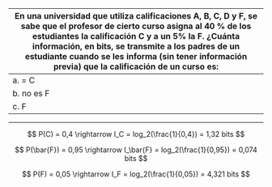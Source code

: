 | En una universidad que utiliza calificaciones A, B, C, D y F, se sabe que el profesor de cierto curso asigna al 40 % de los estudiantes la calificación C y a un 5% la F. ¿Cuánta información, en bits, se transmite a los padres de un estudiante cuando se les informa (sin tener información previa) que la calificación de un curso es: |
| ------------------------------------------------------------------------------------------------------------------------------------------------------------------------------------------------------------------------------------------------------------------------------------------------------------------------------------------- |
| a. = C                                                                                                                                                                                                                                                                                                                                      |
| b. no es F                                                                                                                                                                                                                                                                                                                                  |
| c. F                                                                                                                                                                                                                                                                                                                                        |

---

$$
P(C) = 0,4   \rightarrow   I_C = log_2(\frac{1}{0,4}) = 1,32 bits
$$

$$
P(\bar{F}) = 0,95   \rightarrow   I_\bar{F} = log_2(\frac{1}{0,95}) = 0,074 bits
$$

$$
P(F) = 0,05   \rightarrow   I_F = log_2(\frac{1}{0,05}) = 4,321 bits
$$
